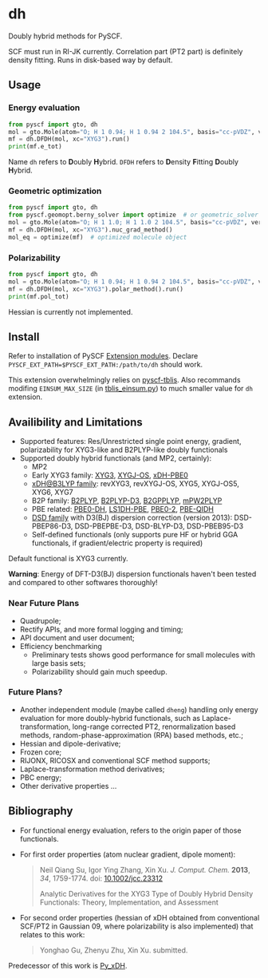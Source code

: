 # dh

Doubly hybrid methods for PySCF.

SCF must run in RI-JK currently. Correlation part (PT2 part) is definitely density fitting.
Runs in disk-based way by default.

## Usage

### Energy evaluation

```python
from pyscf import gto, dh
mol = gto.Mole(atom="O; H 1 0.94; H 1 0.94 2 104.5", basis="cc-pVDZ", verbose=0).build()
mf = dh.DFDH(mol, xc="XYG3").run()
print(mf.e_tot)
```

Name `dh` refers to **D**oubly **H**ybrid.
`DFDH` refers to **D**ensity **F**itting **D**oubly **H**ybrid.

### Geometric optimization

```python
from pyscf import gto, dh
from pyscf.geomopt.berny_solver import optimize  # or geometric_solver
mol = gto.Mole(atom="O; H 1 1.0; H 1 1.0 2 104.5", basis="cc-pVDZ", verbose=0).build()
mf = dh.DFDH(mol, xc="XYG3").nuc_grad_method()
mol_eq = optimize(mf)  # optimized molecule object
```

### Polarizability

```python
from pyscf import gto, dh
mol = gto.Mole(atom="O; H 1 0.94; H 1 0.94 2 104.5", basis="cc-pVDZ", verbose=0).build()
mf = dh.DFDH(mol, xc="XYG3").polar_method().run()
print(mf.pol_tot)
```

Hessian is currently not implemented.

## Install

Refer to installation of PySCF [Extension modules](https://pyscf.org/install.html#extension-modules).
Declare `PYSCF_EXT_PATH=$PYSCF_EXT_PATH:/path/to/dh` should work.

This extension overwhelmingly relies on [pyscf-tblis](https://github.com/pyscf/pyscf-tblis).
Also recommands modifing `EINSUM_MAX_SIZE` (in
[tblis_einsum.py](https://github.com/pyscf/pyscf-tblis/blob/160333ab28d0d9c6900bd5b77efc8d03dd1c74c5/pyscf/tblis_einsum/tblis_einsum.py#L45))
to much smaller value for `dh` extension.

## Availibility and Limitations

- Supported features:
  Res/Unrestricted single point energy, gradient, polarizability
  for XYG3-like and B2PLYP-like doubly functionals
- Supported doubly hybrid functionals (and MP2, certainly):
    - MP2
    - Early XYG3 family:
      [XYG3](https://doi.org/10.1073/pnas.0901093106),
      [XYGJ-OS](https://doi.org/10.1073/pnas.1115123108),
      [xDH-PBE0](https://dx.doi.org/10.1063/1.3703893)
    - [xDH@B3LYP family](https://dx.doi.org/10.1021/acs.jpclett.1c00360):
      revXYG3, revXYGJ-OS, XYG5, XYGJ-OS5, XYG6, XYG7
    - B2P family:
      [B2PLYP](http://dx.doi.org/10.1063/1.2148954),
      [B2PLYP-D3](https://doi.org/10.1063/1.3382344),
      [B2GPPLYP](https://doi.org/10.1021/jp801805p),
      [mPW2PLYP](http://dx.doi.org/10.1039/B608478H)
    - PBE related:
      [PBE0-DH](http://dx.doi.org/10.1063/1.3604569),
      [LS1DH-PBE](https://doi.org/10.1063/1.3640019),
      [PBE0-2](https://doi.org/10.1016/j.cplett.2012.04.045),
      [PBE-QIDH](http://dx.doi.org/10.1063/1.4890314)
    - [DSD family](https://doi.org/10.1002/jcc.23391)
      with D3(BJ) dispersion correction (version 2013):
      DSD-PBEP86-D3, DSD-PBEPBE-D3, DSD-BLYP-D3, DSD-PBEB95-D3
    - Self-defined functionals
      (only supports pure HF or hybrid GGA functionals, if gradient/electric property is required)
    
Default functional is XYG3 currently.

**Warning**: Energy of DFT-D3(BJ) dispersion functionals haven't been tested and compared
to other softwares thoroughly!

### Near Future Plans

- Quadrupole;
- Rectify APIs, and more formal logging and timing;
- API document and user document;
- Efficiency benchmarking
    - Preliminary tests shows good performance for small molecules with large basis sets;
    - Polarizability should gain much speedup.

### Future Plans?

- Another independent module (maybe called `dheng`) handling only energy evaluation for
  more doubly-hybrid functionals,
  such as Laplace-transformation,
  long-range corrected PT2, renormalization based methods,
  random-phase-approximation (RPA) based methods, etc.;
- Hessian and dipole-derivative;
- Frozen core;
- RIJONX, RICOSX and conventional SCF method supports;
- Laplace-transformation method derivatives;
- PBC energy;
- Other derivative properties ...

## Bibliography

- For functional energy evaluation, refers to the origin paper of those functionals.  

- For first order properties (atom nuclear gradient, dipole moment):

  > Neil Qiang Su, Igor Ying Zhang, Xin Xu.
  > *J. Comput. Chem.* **2013**, *34*, 1759-1774.
  > doi: [10.1002/jcc.23312](https://dx.doi.org/10.1002/jcc.23312)
  > 
  > Analytic Derivatives for the XYG3 Type of Doubly
  > Hybrid Density Functionals: Theory, Implementation,
  > and Assessment

- For second order properties
  (hessian of xDH obtained from conventional SCF/PT2 in Gaussian 09,
  where polarizability is also implemented)
  that relates to this work:

  > Yonghao Gu, Zhenyu Zhu, Xin Xu. submitted.

Predecessor of this work is [Py_xDH](https://github.com/ajz34/Py_xDH).
